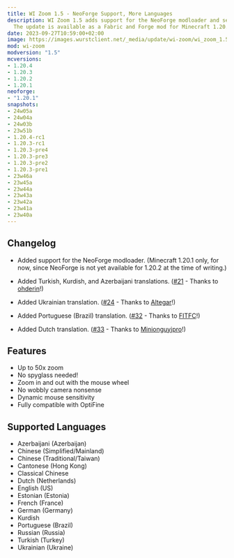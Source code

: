 ```yaml
---
title: WI Zoom 1.5 - NeoForge Support, More Languages
description: WI Zoom 1.5 adds support for the NeoForge modloader and several new languages.
  The update is available as a Fabric and Forge mod for Minecraft 1.20.x.
date: 2023-09-27T10:59:00+02:00
image: https://images.wurstclient.net/_media/update/wi-zoom/wi_zoom_1.5_540p.webp
mod: wi-zoom
modversion: "1.5"
mcversions:
- 1.20.4
- 1.20.3
- 1.20.2
- 1.20.1
neoforge:
- "1.20.1"
snapshots:
- 24w05a
- 24w04a
- 24w03b
- 23w51b
- 1.20.4-rc1
- 1.20.3-rc1
- 1.20.3-pre4
- 1.20.3-pre3
- 1.20.3-pre2
- 1.20.3-pre1
- 23w46a
- 23w45a
- 23w44a
- 23w43a
- 23w42a
- 23w41a
- 23w40a
---
```

## Changelog

- Added support for the NeoForge modloader. (Minecraft 1.20.1 only, for now, since NeoForge is not yet available for 1.20.2 at the time of writing.)

- Added Turkish, Kurdish, and Azerbaijani translations. ([#21](https://github.com/Wurst-Imperium/WI-Zoom/pull/21) - Thanks to [ohderin](https://github.com/ohderin)!)

- Added Ukrainian translation. ([#24](https://github.com/Wurst-Imperium/WI-Zoom/pull/24) - Thanks to [Altegar](https://github.com/Altegar)!)

- Added Portuguese (Brazil) translation. ([#32](https://github.com/Wurst-Imperium/WI-Zoom/pull/32) - Thanks to [FITFC](https://github.com/FITFC)!)

- Added Dutch translation. ([#33](https://github.com/Wurst-Imperium/WI-Zoom/pull/33) - Thanks to [Minionguyjpro](https://github.com/Minionguyjpro)!)

## Features

- Up to 50x zoom
- No spyglass needed!
- Zoom in and out with the mouse wheel
- No wobbly camera nonsense
- Dynamic mouse sensitivity
- Fully compatible with OptiFine

## Supported Languages

- Azerbaijani (Azerbaijan)
- Chinese (Simplified/Mainland)
- Chinese (Traditional/Taiwan)
- Cantonese (Hong Kong)
- Classical Chinese
- Dutch (Netherlands)
- English (US)
- Estonian (Estonia)
- French (France)
- German (Germany)
- Kurdish
- Portuguese (Brazil)
- Russian (Russia)
- Turkish (Turkey)
- Ukrainian (Ukraine)
